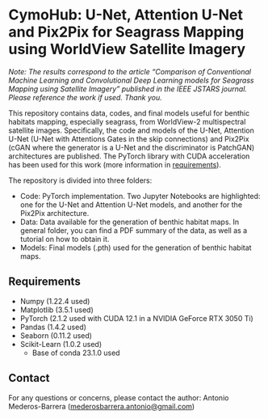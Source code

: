# CymoHub: U-Net, Attention U-Net and Pix2Pix for Seagrass Mapping using WorldView Satellite Imagery

*Note: The results correspond to the article “Comparison of Conventional Machine Learning and Convolutional Deep Learning models for Seagrass Mapping using Satellite Imagery” published in the IEEE JSTARS journal. Please reference the work if used. Thank you.*

This repository contains data, codes, and final models useful for benthic habitats mapping, especially seagrass, from WorldView-2 multispectral satellite images. Specifically, the code and models of the U-Net, Attention U-Net (U-Net with Attentions Gates in the skip connections) and Pix2Pix (cGAN where the generator is a U-Net and the discriminator is PatchGAN) architectures are published. The PyTorch library with CUDA acceleration has been used for this work (more information in [requirements](#requirements)).

The repository is divided into three folders:  

- Code: PyTorch implementation. Two Jupyter Notebooks are highlighted: one for the U-Net and Attention U-Net models, and another for the Pix2Pix architecture.  
- Data: Data available for the generation of benthic habitat maps. In general folder, you can find a PDF summary of the data, as well as a tutorial on how to obtain it.  
- Models: Final models (.pth) used for the generation of benthic habitat maps.

## Requirements

- Numpy (1.22.4 used)
- Matplotlib (3.5.1 used)
- PyTorch (2.1.2 used with CUDA 12.1 in a NVIDIA GeForce RTX 3050 Ti)
- Pandas (1.4.2 used)
- Seaborn (0.11.2 used)
- Scikit-Learn (1.0.2 used)
	- Base of conda 23.1.0 used
 
## Contact

For any questions or concerns, please contact the author: Antonio Mederos-Barrera (mederosbarrera.antonio@gmail.com)
